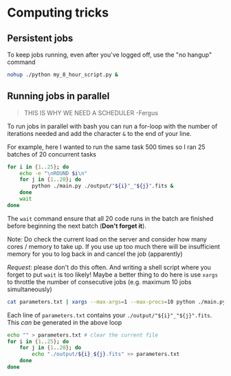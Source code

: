 # Computing tricks

## Persistent jobs

To keep jobs running, even after you've logged off, use the "no hangup" command

```bash
nohup ./python my_8_hour_script.py &
```

## Running jobs in parallel

> THIS IS WHY WE NEED A SCHEDULER -Fergus

To run jobs in parallel with bash you can run a for-loop with the number of iterations needed and add the character `&` to the end of your line. 

For example, here I wanted to run the same task 500 times so I ran 25 batches of 20 concurrent tasks

```bash
for i in {1..25}; do
	echo -e "\nROUND $i\n"
	for j in {1..20}; do
		python ./main.py ./output/"${i}"_"${j}".fits &
	done
	wait
done 
```

The `wait` command ensure that all 20 code runs in the batch are finished before beginning the next batch (**Don't forget it**).

Note: Do check the current load on the server and consider how many cores / memory to take up. If you use up too much there will be insufficient memory for you to log back in and cancel the job (apparently)

_Request_: please don't do this often. And writing a shell script where you forget to put `wait` is too likely! Maybe a better thing to do here is use `xargs` to throttle the number of consecutive jobs (e.g. maximum 10 jobs simultaneously)

```bash
cat parameters.txt | xargs --max-args=1 --max-procs=10 python ./main.py 
```

Each line of `parameters.txt` contains your `./output/"${i}"_"${j}".fits`. This *can* be generated in the above loop

```bash
echo "" > parameters.txt # clear the current file
for i in {1..25}; do
	for j in {1..20}; do
		echo "./output/${i}_${j}.fits" >> parameters.txt
	done
done 
```

